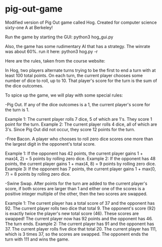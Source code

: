 # pig-out-game
Modified version of Pig Out game called Hog. Created for computer science sixty-one A at Berkeley!

Run the game by starting the GUI:
python3 hog_gui.py

Also, the game has some rudimentary AI that has a strategy. The winrate was about 60%. run it here:
python3 hog.py -r

Here are the rules, taken from the course website:

In Hog, two players alternate turns trying to be the first to end a turn with at least 100 total points. 
On each turn, the current player chooses some number of dice to roll, up to 10. That player's score for 
the turn is the sum of the dice outcomes.

To spice up the game, we will play with some special rules:

-Pig Out. If any of the dice outcomes is a 1, the current player's score for the turn is 1.

Example 1: The current player rolls 7 dice, 5 of which are 1's. They score 1 point for the turn.
Example 2: The current player rolls 4 dice, all of which are 3's. Since Pig Out did not occur, 
they score 12 points for the turn.

-Free Bacon. A player who chooses to roll zero dice scores one more than the largest digit in the opponent's total score.

Example 1: If the opponent has 42 points, the current player gains 1 + max(4, 2) = 5 points by rolling zero dice.
Example 2: If the opponent has 48 points, the current player gains 1 + max(4, 8) = 9 points by rolling zero dice.
Example 3: If the opponent has 7 points, the current player gains 1 + max(0, 7) = 8 points by rolling zero dice.

-Swine Swap. After points for the turn are added to the current player's score, if 
both scores are larger than 1 and either one of the scores is a positive integer multiple 
of the other, then the two scores are swapped.

Example 1: The current player has a total score of 37 and the opponent has 92. The current player rolls two dice that total 9. The opponent's score (92) is exactly twice the player's new total score (46). These scores are swapped! The current player now has 92 points and the opponent has 46. The turn ends.
Example 2: The current player has 91 and the opponent has 37. The current player rolls five dice that total 20. The current player has 111, which is 3 times 37, so the scores are swapped. The opponent ends the turn with 111 and wins the game.

